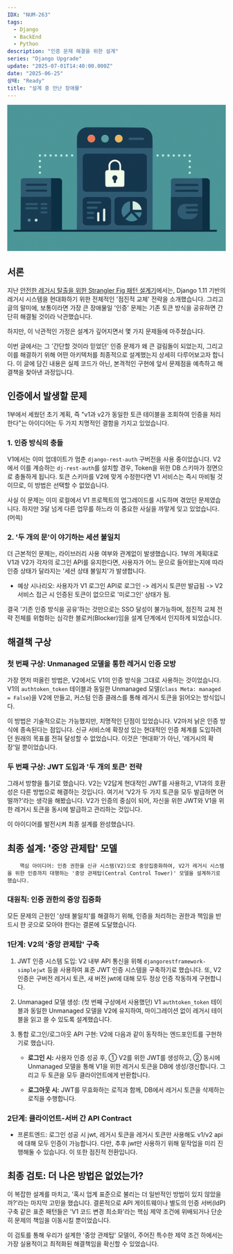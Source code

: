 ```yaml
---
IDX: "NUM-263"
tags:
  - Django
  - BackEnd
  - Python
description: "인증 문제 해결을 위한 설계"
series: "Django Upgrade"
update: "2025-07-01T14:40:00.000Z"
date: "2025-06-25"
상태: "Ready"
title: "설계 중 만난 장애물"
---
```

![](image1.png)
## 서론

지난 [안전한 레거시 탈출을 위한 Strangler Fig 패턴 설계기](https://sharknia.github.io/안전한-레거시-탈출을-위한-계획-설계)에서는, Django 1.11 기반의 레거시 시스템을 현대화하기 위한 전체적인 '점진적 교체' 전략을 소개했습니다. 그리고 글의 말미에, 보통이라면 가장 큰 장애물일 '인증' 문제는 기존 토큰 방식을 공유하면 간단히 해결될 것이라 낙관했습니다.

하지만, 이 낙관적인 가정은 설계가 깊어지면서 몇 가지 문제들에 마주쳤습니다.

이번 글에서는 그 '간단할 것이라 믿었던' 인증 문제가 왜 큰 걸림돌이 되었는지, 그리고 이를 해결하기 위해 어떤 아키텍처를 최종적으로 설계했는지 상세히 다루어보고자 합니다. 이 글에 담긴 내용은 실제 코드가 아닌, 본격적인 구현에 앞서 문제점을 예측하고 해결책을 찾아낸 과정입니다.

## 인증에서 발생할 문제

1부에서 세웠던 초기 계획, 즉 "v1과 v2가 동일한 토큰 테이블을 조회하여 인증을 처리한다"는 아이디어는 두 가지 치명적인 결함을 가지고 있었습니다.

### 1. 인증 방식의 충돌

V1에서는 이미 업데이트가 멈춘 `django-rest-auth` 구버전을 사용 중이었습니다. V2에서 이를 계승하는 `dj-rest-auth`를 설치할 경우, Token을 위한 DB 스키마가 정면으로 충돌하게 됩니다. 토큰 스키마를 V2에 맞게 수정한다면 V1 서비스는 즉시 마비될 것이므로, 이 방법은 선택할 수 없었습니다.

사실 이 문제는 이미 로컬에서 V1 프로젝트의 업그레이드를 시도하며 겪었던 문제였습니다. 하지만 3달 넘게 다른 업무를 하느라 이 중요한 사실을 까맣게 잊고 있었습니다. (머쓱)

### 2. '두 개의 문'이 야기하는 세션 불일치

더 근본적인 문제는, 라이브러리 사용 여부와 관계없이 발생했습니다. 1부의 계획대로 V1과 V2가 각자의 로그인 API를 유지한다면, 사용자가 어느 문으로 들어왔는지에 따라 인증 상태가 달라지는 '세션 상태 불일치'가 발생합니다.

- 예상 시나리오: 사용자가 V1 로그인 API로 로그인 -> 레거시 토큰만 발급됨 -> V2 서비스 접근 시 인증된 토큰이 없으므로 '미로그인' 상태가 됨.

결국 '기존 인증 방식을 공유'하는 것만으로는 SSO 달성이 불가능하며, 점진적 교체 전략 전체를 위협하는 심각한 블로커(Blocker)임을 설계 단계에서 인지하게 되었습니다.

## 해결책 구상

### 첫 번째 구상: Unmanaged 모델을 통한 레거시 인증 모방

가장 먼저 떠올린 방법은, V2에서도 V1의 인증 방식을 그대로 사용하는 것이었습니다. V1의 `authtoken_token` 테이블과 동일한 Unmanaged 모델(`class Meta: managed = False`)을 V2에 만들고, 커스텀 인증 클래스를 통해 레거시 토큰을 읽어오는 방식입니다.

이 방법은 기술적으로는 가능했지만, 치명적인 단점이 있었습니다. V2마저 낡은 인증 방식에 종속된다는 점입니다. 신규 서비스에 확장성 있는 현대적인 인증 체계를 도입하려던 원래의 목표를 전혀 달성할 수 없었습니다. 이것은 '현대화'가 아닌, '레거시의 확장'일 뿐이었습니다.

### 두 번째 구상: JWT 도입과 '두 개의 토큰' 전략

그래서 방향을 틀기로 했습니다. V2는 V2답게 현대적인 JWT를 사용하고, V1과의 호환성은 다른 방법으로 해결하는 것입니다. 여기서 'V2가 두 가지 토큰을 모두 발급하면 어떨까?'라는 생각을 해봤습니다. V2가 인증의 중심이 되어, 자신을 위한 JWT와 V1을 위한 레거시 토큰을 동시에 발급하고 관리하는 것입니다.

이 아이디어를 발전시켜 최종 설계를 완성했습니다.

## 최종 설계: '중앙 관제탑' 모델


        핵심 아이디어: 인증 권한을 신규 시스템(V2)으로 중앙집중화하여, V2가 레거시 시스템을 위한 인증까지 대행하는 '중앙 관제탑(Central Control Tower)' 모델을 설계하기로 했습니다.

### 대원칙: 인증 권한의 중앙 집중화

모든 문제의 근원인 '상태 불일치'를 해결하기 위해, 인증을 처리하는 권한과 책임을 반드시 한 곳으로 모아야 한다는 결론에 도달했습니다.

### 1단계: V2의 '중앙 관제탑' 구축

1. JWT 인증 시스템 도입: V2 내부 API 통신을 위해 `djangorestframework-simplejwt` 등을 사용하여 표준 JWT 인증 시스템을 구축하기로 했습니다. 또, V2 인증은 구버전 레거시 토큰, 새 버전 jwt에 대해 모두 정상 인증 작동하게 구현합니다. 

1. Unmanaged 모델 생성: (첫 번째 구상에서 사용했던) V1 `authtoken_token` 테이블과 동일한 Unmanaged 모델을 V2에 유지하여, 마이그레이션 없이 레거시 테이블을 읽고 쓸 수 있도록 설계했습니다.

1. 통합 로그인/로그아웃 API 구현: V2에 다음과 같이 동작하는 엔드포인트를 구현하기로 했습니다.

    - **로그인 시:** 사용자 인증 성공 후, ① V2를 위한 JWT를 생성하고, ② 동시에 Unmanaged 모델을 통해 V1을 위한 레거시 토큰을 DB에 생성/갱신합니다. 그리고 두 토큰을 모두 클라이언트에게 반환합니다.

    - **로그아웃 시:** JWT를 무효화하는 로직과 함께, DB에서 레거시 토큰을 삭제하는 로직을 수행합니다.

### 2단계: 클라이언트-서버 간 API Contract

- 프론트엔드: 로그인 성공 시 jwt, 레거시 토큰을 레거시 토큰만 사용해도 v1/v2 api에 대해 모두 인증이 가능합니다. 다만, 추후 jwt만 사용하기 위해 밑작업을 미리 진행해둘 수 있습니다. 이 또한 점진적 전환입니다. 

## 최종 검토: 더 나은 방법은 없었는가?

이 복잡한 설계를 마치고, '혹시 업계 표준으로 불리는 더 일반적인 방법이 있지 않았을까?'라는 마지막 고민을 했습니다. 결론적으로 API 게이트웨이나 별도의 인증 서버(IdP) 구축 같은 표준 패턴들은 'V1 코드 변경 최소화'라는 핵심 제약 조건에 위배되거나 단순히 문제의 책임을 이동시킬 뿐이었습니다.

이 검토를 통해 우리가 설계한 '중앙 관제탑' 모델이, 주어진 특수한 제약 조건 하에서는 가장 실용적이고 최적화된 해결책임을 확신할 수 있었습니다.

